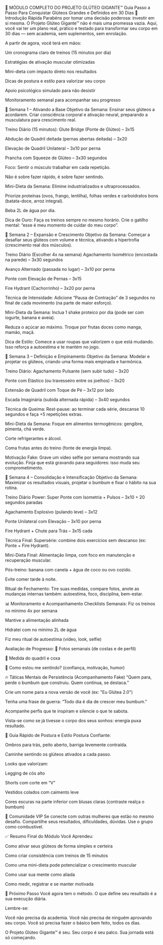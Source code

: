 🍑 MÓDULO COMPLETO DO PROJETO GLÚTEO GIGANTE™
Guia Passo a Passo Para Conquistar Glúteos Grandes e Definidos em 30 Dias
🚀 Introdução Rápida
Parabéns por tomar uma decisão poderosa: investir em si mesma.
O Projeto Glúteo Gigante™ não é mais uma promessa vazia.
Aqui, você vai ter um plano real, prático e testado para transformar seu corpo em 30 dias — sem academia, sem suplementos, sem enrolação.

A partir de agora, você terá em mãos:

Um cronograma claro de treinos (15 minutos por dia)

Estratégias de ativação muscular otimizadas

Mini-dieta com impacto direto nos resultados

Dicas de postura e estilo para valorizar seu corpo

Apoio psicológico simulado para não desistir

Monitoramento semanal para acompanhar seu progresso

📅 Semana 1 – Ativando a Base
Objetivo da Semana:
Ensinar seus glúteos a acordarem. Criar consciência corporal e ativação neural, preparando a musculatura para crescimento real.

Treino Diário (15 minutos):
Glute Bridge (Ponte de Glúteo) – 3x15

Abdução de Quadril deitada (pernas abertas deitada) – 3x20

Elevação de Quadril Unilateral – 3x10 por perna

Prancha com Squeeze de Glúteo – 3x30 segundos

Foco:
Sentir o músculo trabalhar em cada repetição.

Não é sobre fazer rápido, é sobre fazer sentindo.

Mini-Dieta da Semana:
Elimine industrializados e ultraprocessados.

Priorize proteínas (ovos, frango, lentilha), folhas verdes e carboidratos bons (batata-doce, arroz integral).

Beba 2L de água por dia.

Dica de Ouro:
Faça os treinos sempre no mesmo horário. Crie o gatilho mental: “esse é meu momento de cuidar do meu corpo”.

📅 Semana 2 – Expansão e Crescimento
Objetivo da Semana:
Começar a desafiar seus glúteos com volume e técnica, ativando a hipertrofia (crescimento real dos músculos).

Treino Diário (Escolher 4x na semana)
Agachamento Isométrico (encostada na parede) – 3x30 segundos

Avanço Alternado (passada no lugar) – 3x10 por perna

Ponte com Elevação de Pernas – 3x15

Fire Hydrant (Cachorrinho) – 3x20 por perna

Técnica de Intensidade:
Adicione “Pausa de Contração” de 3 segundos no final de cada movimento (na parte de maior esforço).

Mini-Dieta da Semana:
Inclua 1 shake proteico por dia (pode ser com iogurte, banana e aveia).

Reduza o açúcar ao máximo. Troque por frutas doces como manga, mamão, maçã.

Dica de Estilo:
Comece a usar roupas que valorizem o que está mudando. Isso reforça a autoestima e te mantém no jogo.

📅 Semana 3 – Definição e Empinamento
Objetivo da Semana:
Modelar e projetar os glúteos, criando uma forma mais empinada e harmônica.

Treino Diário:
Agachamento Pulsante (sem subir tudo) – 3x20

Ponte com Elástico (ou travesseiro entre os joelhos) – 3x20

Extensão de Quadril com Toque de Pé – 3x12 por lado

Escada Imaginária (subida alternada rápida) – 3x40 segundos

Técnica de Queima:
Rest-pause: ao terminar cada série, descanse 10 segundos e faça +5 repetições extras.

Mini-Dieta da Semana:
Foque em alimentos termogênicos: gengibre, pimenta, chá verde.

Corte refrigerantes e álcool.

Coma frutas antes do treino (fonte de energia limpa).

Motivação Fake:
Grave um vídeo selfie por semana mostrando sua evolução. Finja que está gravando para seguidores: isso muda seu comprometimento.

📅 Semana 4 – Consolidação e Intensificação
Objetivo da Semana:
Maximizar os resultados visuais, projetar o bumbum e fixar o hábito na sua rotina.

Treino Diário Power:
Super Ponte com Isometria + Pulsos – 3x10 + 20 segundos paradas

Agachamento Explosivo (pulando leve) – 3x12

Ponte Unilateral com Elevação – 3x10 por perna

Fire Hydrant + Chute para Trás – 3x15 cada

Técnica Final:
Supersérie: combine dois exercícios sem descanso (ex: Ponte + Fire Hydrant).

Mini-Dieta Final:
Alimentação limpa, com foco em manutenção e recuperação muscular.

Pós-treino: banana com canela + água de coco ou ovo cozido.

Evite comer tarde à noite.

Ritual de Fechamento:
Tire suas medidas, compare fotos, anote as mudanças internas também: autoestima, foco, disciplina, bem-estar.

📊 Monitoramento e Acompanhamento
Checklists Semanais:
 Fiz os treinos no mínimo 4x por semana

 Mantive a alimentação alinhada

 Hidratei com no mínimo 2L de água

 Fiz meu ritual de autoestima (vídeo, look, selfie)

Avaliação de Progresso:
📸 Fotos semanais (de costas e de perfil)

📏 Medida do quadril e coxa

🧠 Como estou me sentindo? (confiança, motivação, humor)

🔥 Táticas Mentais de Persistência (Acompanhamento Fake)
“Quem para, perde o bumbum que construiu. Quem continua, se destaca.”

Crie um nome para a nova versão de você (ex: "Eu Glútea 2.0")

Tenha uma frase de guerra:
“Todo dia é dia de crescer meu bumbum.”

Acompanhe perfis que te inspiram e silencie o que te sabota.

Vista-se como se já tivesse o corpo dos seus sonhos: energia puxa resultado.

👗 Guia Rápido de Postura e Estilo
Postura Confiante:

Ombros para trás, peito aberto, barriga levemente contraída.

Caminhe sentindo os glúteos ativados a cada passo.

Looks que valorizam:

Legging de cós alto

Shorts com corte em “V”

Vestidos colados com caimento leve

Cores escuras na parte inferior com blusas claras (contraste realça o bumbum)

📣 Comunidade VIP
Se conecte com outras mulheres que estão no mesmo desafio.
Compartilhe seus resultados, dificuldades, dúvidas.
Use o grupo como combustível.

✅ Resumo Final do Módulo
Você Aprendeu:

Como ativar seus glúteos de forma simples e certeira

Como criar consistência com treinos de 15 minutos

Como uma mini-dieta pode potencializar o crescimento muscular

Como usar sua mente como aliada

Como medir, registrar e se manter motivada

🎯 Próximo Passo
Você agora tem o método. O que define seu resultado é a sua execução diária.

Lembre-se:

Você não precisa da academia.
Você não precisa de ninguém aprovando seu corpo.
Você só precisa fazer o básico bem feito, todos os dias.

O Projeto Glúteo Gigante™ é seu.
Seu corpo é seu palco.
Sua jornada está só começando.

